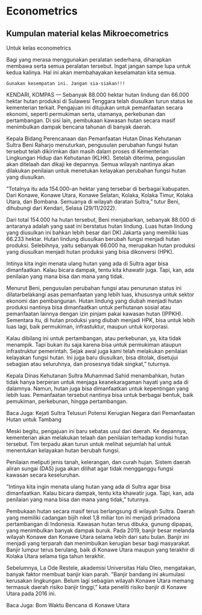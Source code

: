 # Econometrics
## Kumpulan material kelas Mikroecometrics

Untuk kelas econometrics

Bagi yang merasa menggunakan peralatan sederhana, diharapkan membawa serta semua peralatan tersebut. Ingat jangan sampe lupa untuk kedua kalinya. Hal ini akan membahayakan keselamatan kita semua.

```
Gunakan kesempatan ini. Jangan sia-siakan!!!
```

KENDARI, KOMPAS — Sebanyak 88.000 hektar hutan lindung dan 66.000 hektar hutan produksi di Sulawesi Tenggara telah diusulkan turun status ke kementerian terkait. Pengajuan ini ditujukan untuk pemanfaatan secara ekonomi, seperti permukiman serta, utamanya, perkebunan dan pertambangan. Di sisi lain, pembukaan kawasan hutan secara masif menimbulkan dampak bencana tahunan di banyak daerah.

Kepala Bidang Perencanaan dan Pemanfaatan Hutan Dinas Kehutanan Sultra Beni Raharjo menuturkan, pengusulan perubahan fungsi hutan tersebut telah dikirimkan dan masih dalam proses di Kementerian Lingkungan Hidup dan Kehutanan (KLHK). Setelah diterima, pengusulan akan ditelaah dan dikaji ke depannya. Semua wilayah nantinya akan dilakukan penilaian untuk menetukan kelayakan perubahan fungsi hutan yang diusulkan.

”Totalnya itu ada 154.000-an hektar yang tersebar di berbagai kabupaten. Dari Konawe, Konawe Utara, Konawe Selatan, Kolaka, Kolaka Timur, Kolaka Utara, dan Bombana. Semuanya di wilayah daratan Sultra,” tutur Beni, dihubungi dari Kendari, Selasa (29/11/2022).

Dari total 154.000 ha hutan tersebut, Beni menjabarkan, sebanyak 88.000 di antaranya adalah yang saat ini berstatus hutan lindung. Luas hutan lindung yang diusulkan ini bahkan lebih besar dari DKI Jakarta yang memiliki luas 66.233 hektar. Hutan lindung diusulkan berubah fungsi menjadi hutan produksi. Selebihnya, yaitu sebanyak 66.000 ha, merupakan hutan produksi yang diusulkan menjadi hutan produksi yang bisa dikonversi (HPK).

Intinya kita ingin menata ulang hutan yang ada di Sultra agar bisa dimanfaatkan. Kalau bicara dampak, tentu kita khawatir juga. Tapi, kan, ada penilaian yang mana bisa dan mana yang tidak.

Menurut Beni, pengusulan perubahan fungsi atau penurunan status ini dilatarbelakangi asas pemanfaatan yang lebih luas, khususnya untuk sektor ekonomi dan pembangunan. Hutan lindung yang diubah menjadi hutan produksi nantinya bisa dimanfaatkan untuk perhutanan sosial atau pemanfaatan lainnya dengan izin pinjam pakai kawasan hutan (IPPKH). Sementara itu, di hutan produksi yang diubah menjadi HPK, bisa untuk lebih luas lagi, baik permukiman, infrastuktur, maupun untuk korporasi.

Kalau dibilang ini untuk pertambangan, atau perkebunan, ya, kita tidak menampik. Tapi bukan itu saja karena bisa untuk permukiman ataupun infrastruktur pemerintah. Sejak awal juga kami telah melakukan penilaian kelayakan fungsi hutan. Ini juga baru diusulkan, bisa ditolak, disetujui sebagian atau seluruhnya, dan prosesnya tidak singkat,” tuturnya.

Kepala Dinas Kehutanan Sultra Muhammad Sahid menambahkan, hutan tidak hanya berperan untuk menjaga keanekaragaman hayati yang ada di dalamnya. Namun, hutan juga bisa dimanfaatkan untuk kepentingan yang lebih luas. Pemanfaatan tersebut nantinya bisa untuk berbagai bentuk, baik pemukiman, perkebunan, hingga pertambangan.

Baca Juga: Kejati Sultra Telusuri Potensi Kerugian Negara dari Pemanfaatan Hutan untuk Tambang

Meski begitu, pengajuan ini baru sebatas usul dari daerah. Ke depannya, kementerian akan melakukan telaah dan penilaian terhadap kondisi hutan tersebut. Tim terpadu akan turun untuk melihat sejumlah hal untuk menentukan kelayakan hutan berubah fungsi.

Penilaian meliputi jenis tanah, kelerangan, dan curah hujan. Sistem daerah aliran sungai (DAS) juga akan dilihat agar tidak mengganggu fungsi kawasan secara keseluruhan.

”Intinya kita ingin menata ulang hutan yang ada di Sultra agar bisa dimanfaatkan. Kalau bicara dampak, tentu kita khawatir juga. Tapi, kan, ada penilaian yang mana bisa dan mana yang tidak,” tuturnya.

Pembukaan hutan secara masif terus berlangsung di wilayah Sultra. Daerah yang memiliki cadangan bijih nikel 1,8 miliar ton ini menjadi primadona pertambangan di Indonesia. Kawasan hutan terus dibuka, gunung dipapas, yang menimbulkan banyak dampak buruk.
Pada 2019, banjir besar melanda wilayah Konawe dan Konawe Utara selama lebih dari satu bulan. Banjir ini menjadi yang terparah dan menimbulkan kerugian besar bagi masyarakat. Banjir lumpur terus berulang, baik di Konawe Utara maupun yang terakhir di Kolaka Utara selama tiga tahun terakhir.

Sebelumnya, La Ode Restele, akademisi Universitas Halu Oleo, mengatakan, banyak faktor membuat banjir kian parah. ”Banjir bandang ini akumulasi kerusakan lingkungan. Belum lagi sebagian wilayah Konawe Utara memang termasuk daerah risiko banjir tinggi,” kata peneliti risiko banjir di Konawe Utara pada 2016 ini.

Baca Juga: Bom Waktu Bencana di Konawe Utara
